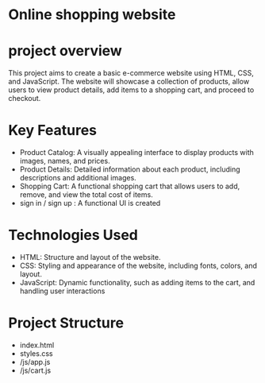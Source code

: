 # Online shopping website

# project overview
This project aims to create a basic e-commerce website using HTML, CSS, and JavaScript. The website will showcase a collection of products, allow users to view product details, add items to a shopping cart, and proceed to checkout.
# Key Features
* Product Catalog: A visually appealing interface to display products with images, names, and prices.
* Product Details: Detailed information about each product, including descriptions and additional images.
* Shopping Cart: A functional shopping cart that allows users to add, remove, and view the total cost of items.
* sign in / sign up : A functional UI is created
# Technologies Used
* HTML: Structure and layout of the website.
* CSS: Styling and appearance of the website, including fonts, colors, and layout.
* JavaScript: Dynamic functionality, such as adding items to the cart,  and handling user interactions
# Project Structure
* index.html
* styles.css
* /js/app.js
* /js/cart.js
